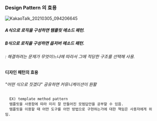 ### Design Pattern 의 효용 








![KakaoTalk_20210305_094206645](https://user-images.githubusercontent.com/74708028/110050759-ee829100-7d97-11eb-8753-e696489e7d37.jpg)


##### A식으로 로직을 구성하면 템플릿 메소드 패턴.
##### B식으로 로직을 구성하면 옵저버 메소드 패턴.
###### : 해결하려는 문제가 무엇이느냐에 따라서 그에 적당한 구조를 선택해 사용.
  
**디자인 패턴의 효용**
###### "어떤 식으로 짓겠다" 공유하면 커뮤니케이션이 원활
      EX) template method pattern
      템플릿을 사용함에 따라 미리 잘 만들어진 모범답안을 공부할 수 있음.
      템플릿을 이용할 때 어떤 도구를 어떤 방법으로 구현하는가에 대한 책임은 사용자에게 위임. 
  
  
